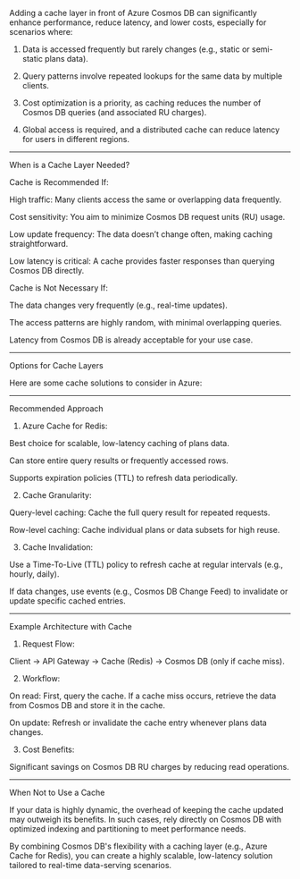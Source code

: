 Adding a cache layer in front of Azure Cosmos DB can significantly enhance performance, reduce latency, and lower costs, especially for scenarios where:

1. Data is accessed frequently but rarely changes (e.g., static or semi-static plans data).


2. Query patterns involve repeated lookups for the same data by multiple clients.


3. Cost optimization is a priority, as caching reduces the number of Cosmos DB queries (and associated RU charges).


4. Global access is required, and a distributed cache can reduce latency for users in different regions.




---

When is a Cache Layer Needed?

Cache is Recommended If:

High traffic: Many clients access the same or overlapping data frequently.

Cost sensitivity: You aim to minimize Cosmos DB request units (RU) usage.

Low update frequency: The data doesn’t change often, making caching straightforward.

Low latency is critical: A cache provides faster responses than querying Cosmos DB directly.


Cache is Not Necessary If:

The data changes very frequently (e.g., real-time updates).

The access patterns are highly random, with minimal overlapping queries.

Latency from Cosmos DB is already acceptable for your use case.



---

Options for Cache Layers

Here are some cache solutions to consider in Azure:


---

Recommended Approach

1. Azure Cache for Redis:

Best choice for scalable, low-latency caching of plans data.

Can store entire query results or frequently accessed rows.

Supports expiration policies (TTL) to refresh data periodically.



2. Cache Granularity:

Query-level caching: Cache the full query result for repeated requests.

Row-level caching: Cache individual plans or data subsets for high reuse.



3. Cache Invalidation:

Use a Time-To-Live (TTL) policy to refresh cache at regular intervals (e.g., hourly, daily).

If data changes, use events (e.g., Cosmos DB Change Feed) to invalidate or update specific cached entries.





---

Example Architecture with Cache

1. Request Flow:

Client -> API Gateway -> Cache (Redis) -> Cosmos DB (only if cache miss).



2. Workflow:

On read: First, query the cache. If a cache miss occurs, retrieve the data from Cosmos DB and store it in the cache.

On update: Refresh or invalidate the cache entry whenever plans data changes.



3. Cost Benefits:

Significant savings on Cosmos DB RU charges by reducing read operations.





---

When Not to Use a Cache

If your data is highly dynamic, the overhead of keeping the cache updated may outweigh its benefits. In such cases, rely directly on Cosmos DB with optimized indexing and partitioning to meet performance needs.

By combining Cosmos DB's flexibility with a caching layer (e.g., Azure Cache for Redis), you can create a highly scalable, low-latency solution tailored to real-time data-serving scenarios.


